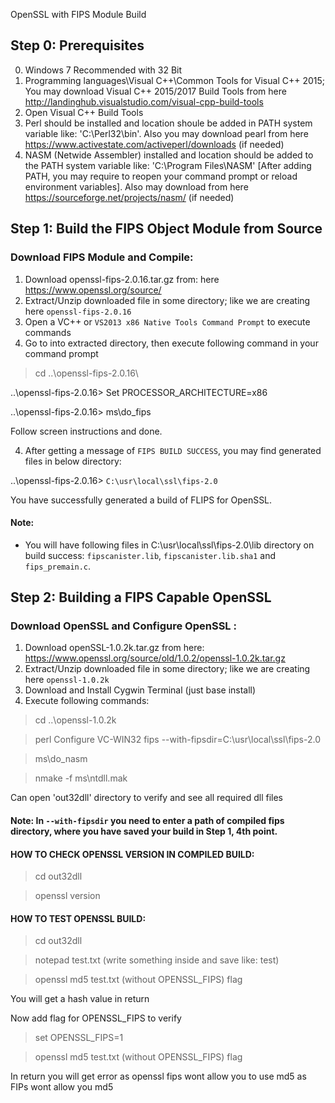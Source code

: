 OpenSSL with FIPS Module Build

## Step 0: Prerequisites

0. Windows 7 Recommended with 32 Bit
1. Programming languages\Visual C++\Common Tools for Visual C++ 2015; You may download Visual C++ 2015/2017 Build Tools from here http://landinghub.visualstudio.com/visual-cpp-build-tools
2. Open Visual C++ Build Tools
3. Perl should be installed and location shoule be added in PATH system variable like: 'C:\Perl32\bin'. Also you may download pearl from here https://www.activestate.com/activeperl/downloads (if needed)
4. NASM (Netwide Assembler) installed and location should be added to the PATH system variable like: 'C:\Program Files\NASM' [After adding PATH, you may require to reopen your command prompt or reload environment variables]. Also may download from here https://sourceforge.net/projects/nasm/ (if needed)

## Step 1: Build the FIPS Object Module from Source

### Download FIPS Module and Compile:
1. Download openssl-fips-2.0.16.tar.gz from: here https://www.openssl.org/source/
2. Extract/Unzip downloaded file in some directory; like we are creating here `openssl-fips-2.0.16`
3. Open a VC++ or `VS2013 x86 Native Tools Command Prompt` to execute commands
4. Go to into extracted directory, then execute following command in your command prompt

> cd ..\openssl-fips-2.0.16\

..\openssl-fips-2.0.16> Set PROCESSOR_ARCHITECTURE=x86

..\openssl-fips-2.0.16> ms\do_fips


Follow screen instructions and done.

4. After getting a message of `FIPS BUILD SUCCESS`, you may find generated files in below directory:

..\openssl-fips-2.0.16>	 `C:\usr\local\ssl\fips-2.0`

You have successfully generated a build of FLIPS for OpenSSL.

#### Note: 
- You will have following files in C:\usr\local\ssl\fips-2.0\lib directory on build success: `fipscanister.lib`, `fipscanister.lib.sha1` and `fips_premain.c`.


## Step 2: Building a FIPS Capable OpenSSL

### Download OpenSSL and Configure OpenSSL :
1. Download openSSL-1.0.2k.tar.gz from here: https://www.openssl.org/source/old/1.0.2/openssl-1.0.2k.tar.gz
2. Extract/Unzip downloaded file in some directory; like we are creating here `openssl-1.0.2k`
3. Download and Install Cygwin Terminal (just base install)
4. Execute following commands:

> cd ..\openssl-1.0.2k

> perl Configure VC-WIN32 fips --with-fipsdir=C:\usr\local\ssl\fips-2.0

> ms\do_nasm

> nmake -f ms\ntdll.mak

Can open 'out32dll' directory to verify and see all required dll files

#### Note: In `--with-­fipsdir` you need to enter a path of compiled fips directory, where you have saved your build in Step 1, 4th point.


#### HOW TO CHECK OPENSSL VERSION IN COMPILED BUILD:

> cd out32dll

> openssl version

#### HOW TO TEST OPENSSL BUILD:

> cd out32dll

> notepad test.txt   (write something inside and save like: test)

> openssl md5 test.txt  (without OPENSSL_FIPS) flag

You will get a hash value in return

Now add flag for OPENSSL_FIPS to verify

> set OPENSSL_FIPS=1

> openssl md5 test.txt  (without OPENSSL_FIPS) flag

In return you will get error as openssl fips wont allow you to use md5 as FIPs wont allow you md5
